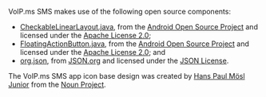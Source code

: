 VoIP.ms SMS makes use of the following open source components:</p>

* [CheckableLinearLayout.java](https://developer.android.com/samples/CustomChoiceList/src/com.example.android.customchoicelist/CheckableLinearLayout.html), from the [Android Open Source Project](https://source.android.com/) and licensed under the [Apache License 2.0](https://www.apache.org/licenses/LICENSE-2.0);
* [FloatingActionButton.java](https://developer.android.com/samples/FloatingActionButtonBasic/src/com.example.android.floatingactionbuttonbasic/FloatingActionButton.html), from the [Android Open Source Project](https://source.android.com/) and licensed under the [Apache License 2.0](https://www.apache.org/licenses/LICENSE-2.0); and
* [org.json](http://www.json.org/java/), from [JSON.org](http://www.json.org/) and licensed under the [JSON License](http://www.json.org/license.html).

The VoIP.ms SMS app icon base design was created by [Hans Paul Mösl Junior](http://www.thenounproject.com/hansmosl)
from the [Noun Project](http://www.thenounproject.com).
